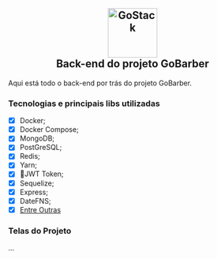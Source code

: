 <h2 align="center" >
<img alt="GoStack" src="https://www.pinclipart.com/picdir/big/102-1024726_related-wallpapers-node-js-logo-png-clipart.png" height="100px" /> <br/>
  Back-end do projeto GoBarber
</h2>

Aqui está todo o back-end por trás do projeto GoBarber.


### Tecnologias e principais libs utilizadas
- [X] Docker;
- [X] Docker Compose;
- [X] MongoDB;
- [X] PostGreSQL;
- [X] Redis;
- [X] Yarn;
- [X] :key:JWT Token;
- [X] Sequelize;
- [X] Express;
- [X] DateFNS;
- [X] [Entre Outras](https://github.com/kaellandrade/GoStack_Bootcamp/blob/main/Fase04_AfundoNoReact/01_gobarber/package.json)

### Telas do Projeto
  ...
